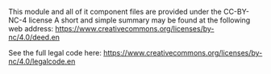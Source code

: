 This module and all of it component files are provided under the CC-BY-NC-4 license
A short and simple summary may be found at the following web address:
https://www.creativecommons.org/licenses/by-nc/4.0/deed.en

See the full legal code here:
https://www.creativecommons.org/licenses/by-nc/4.0/legalcode.en